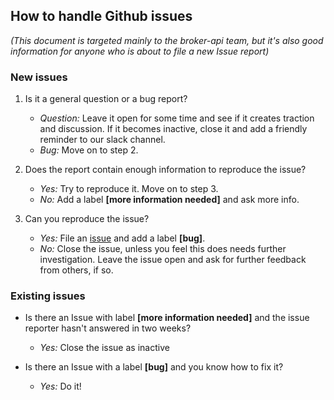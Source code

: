 ## How to handle Github issues

*(This document is targeted mainly to the broker-api team, but it's also good information for anyone who is about to file a new Issue report)*

### New issues

1.  Is it a general question or a bug report?

    - *Question:* Leave it open for some time and see if it creates traction and discussion. If it becomes inactive, close it and add a friendly reminder to our slack channel.
    - *Bug:* Move on to step 2.

2.  Does the report contain enough information to reproduce the issue?

    - *Yes:* Try to reproduce it. Move on to step 3.
    - *No:* Add a label **[more information needed]** and ask more info.

3.  Can you reproduce the issue?

    - *Yes:* File an [issue](https://github.com/Creative-Script/broker-api/issues) and add a label **[bug]**.
    - *No:* Close the issue, unless you feel this does needs further investigation. Leave the issue open and ask for further feedback from others, if so.

### Existing issues

- Is there an Issue with label **[more information needed]** and the issue reporter hasn't answered in two weeks?

    - *Yes:* Close the issue as inactive

- Is there an Issue with a label **[bug]** and you know how to fix it?

    - *Yes:* Do it!

